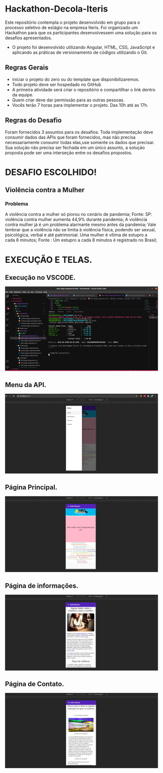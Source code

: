 # Hackathon-Decola-Iteris
Este repositório contempla o projeto desenvolvido em grupo para o processo seletivo de estágio na empresa Iteris. Foi organizado um Hackathon para que os participantes desenvolvessem uma solução para os desafios apresentados.

- O projeto foi desenvolvido utilizando Angular, HTML, CSS, JavaScript e aplicando as práticas de versionamento de códigos utilizando o Git.

## Regras Gerais

- iniciar o projeto do zero ou do template que disponibilizaremos.
- Todo projeto deve ser hospedado no GitHub
- A primeira atividade será criar o repositório e compartilhar o link dentro da equipe.
- Quem criar deve dar permissão para as outras pessoas.
- Vocês terão 7 horas para implementar o projeto. Das 10h até as 17h.
 
 
## Regras do Desafio

Foram fornecidos 3 assuntos para os desafios.
Toda implementação deve consumir dados das APIs que foram fornecidos, mas não precisa necessariamente consumir todas elas,use somente os dados que precisar.
Sua solução não precisa ser fechada em um único assunto, a
solução proposta pode ser uma interseção entre os desafios propostos.





# DESAFIO ESCOLHIDO!


## Violência contra a Mulher
### Problema
A violência contra a mulher só piorou no cenário de pandemia;
Fonte: SP: violência contra mulher aumenta 44,9% durante pandemia;
A violência contra mulher já é um problema alarmante mesmo antes da pandemia;
Vale lembrar que a violência não se limita à violência física, podendo ser sexual, psicológica, verbal e até patrimonial.
Uma mulher é vítima de estupro a cada 8 minutos;
Fonte : Um estupro a cada 8 minutos é registrado no Brasil; 



# EXECUÇÃO E TELAS.

## Execução no VSCODE.
<img src="/images/VSCODE.png" alt="My cool logo"/>



## Menu da API.
<img src="/images/menu.png" alt="My cool logo"/>


## Página Principal.
<img src="/images/home.png" alt="My cool logo"/>


## Página de informações.
<img src="/images/informacoes.png" alt="My cool logo"/>

## Página de Contato.
<img src="/images/contato.png" alt="My cool logo"/>


